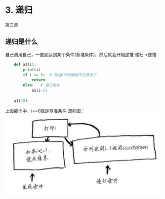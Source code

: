 # 3. 递归

第三章

## 递归是什么

自己调用自己，一直到达到某个条件(基准条件)，然后就会开始逆推
递归->逆推

```python
    def a1(i):
        print(i)
        if i == 0:  # 到达0的时候就不在继续了
            return
        else:   # 递归条件
            a1(i-1)

    a1(10)
```

上面那个中，i==0就是基准条件
流程图：
![](md-images/2021-05-08-11-14-09.png)


<CommentService/>
